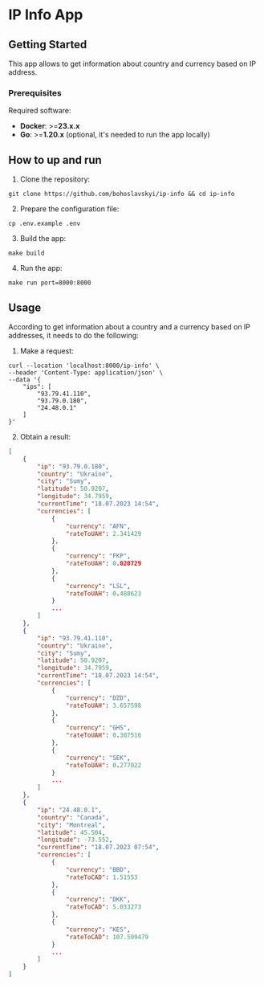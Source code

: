 # IP Info App

## Getting Started
This app allows to get information about country and currency based on IP address.

### Prerequisites
Required software:
* **Docker**: >=__23.x.x__
* **Go**: >=__1.20.x__ (optional, it's needed to run the app locally)

## How to up and run
1. Clone the repository:
```shell
git clone https://github.com/bohoslavskyi/ip-info && cd ip-info
```
2. Prepare the configuration file:
```shell
cp .env.example .env
```
3. Build the app:
```shell
make build
```
4. Run the app:
```shell
make run port=8000:8000
```

## Usage
According to get information about a country and a currency based on IP addresses, it needs to do the following:
1. Make a request:
```cURL
curl --location 'localhost:8000/ip-info' \
--header 'Content-Type: application/json' \
--data '{
    "ips": [
        "93.79.41.110",
        "93.79.0.180",
        "24.48.0.1"
    ]
}'
```
2. Obtain a result:
```json
[
    {
        "ip": "93.79.0.180",
        "country": "Ukraine",
        "city": "Sumy",
        "latitude": 50.9207,
        "longitude": 34.7959,
        "currentTime": "18.07.2023 14:54",
        "currencies": [
            {
                "currency": "AFN",
                "rateToUAH": 2.341429
            },
            {
                "currency": "FKP",
                "rateToUAH": 0.020729
            },
            {
                "currency": "LSL",
                "rateToUAH": 0.488623
            }
            ...
        ]
    },
    {
        "ip": "93.79.41.110",
        "country": "Ukraine",
        "city": "Sumy",
        "latitude": 50.9207,
        "longitude": 34.7959,
        "currentTime": "18.07.2023 14:54",
        "currencies": [
            {
                "currency": "DZD",
                "rateToUAH": 3.657598
            },
            {
                "currency": "GHS",
                "rateToUAH": 0.307516
            },
            {
                "currency": "SEK",
                "rateToUAH": 0.277022
            }
            ...
        ]
    },
    {
        "ip": "24.48.0.1",
        "country": "Canada",
        "city": "Montreal",
        "latitude": 45.504,
        "longitude": -73.552,
        "currentTime": "18.07.2023 07:54",
        "currencies": [
            {
                "currency": "BBD",
                "rateToCAD": 1.51553
            },
            {
                "currency": "DKK",
                "rateToCAD": 5.033273
            },
            {
                "currency": "KES",
                "rateToCAD": 107.509479
            }
            ...
        ]
    }
]
```

